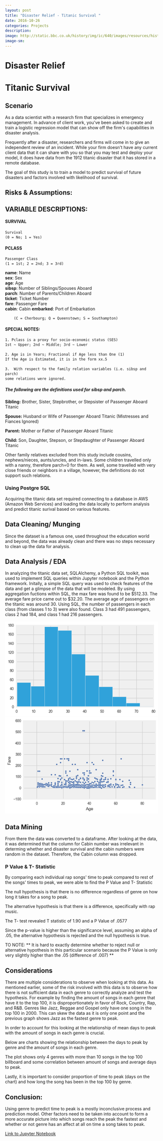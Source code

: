 ```yaml
---
layout: post
title: "Disaster Relief - Titanic Survival "
date: 2016-10-26
categories: Projects
description: 
image: http://static.bbc.co.uk/history/img/ic/640/images/resources/histories/titanic.jpg
image-sm:
---
```


# Disaster Relief

# Titanic Survival

## Scenario

As a data scientist with a research firm that specializes in emergency management. In advance of client work, you've been asked to create and train a logistic regression model that can show off the firm's capabilities in disaster analysis.

Frequently after a disaster, researchers and firms will come in to give an independent review of an incident. While your firm doesn't have any current client data that it can share with you so that you may test and deploy your model, it does have data from the 1912 titanic disaster that it has stored in a remote database.

The goal of this study is to train a model to predict survival of future disasters and factors involved with likelihood of survival.


## Risks & Assumptions: 



## VARIABLE DESCRIPTIONS:

#### SURVIVAL      

    Survival
    (0 = No; 1 = Yes)
                
#### PCLASS          
    Passenger Class
    (1 = 1st; 2 = 2nd; 3 = 3rd)

**name**: Name  
**sex**: Sex  
**age**: Age  
**sibsp**: Number of Siblings/Spouses Aboard  
**parch**: Number of Parents/Children Aboard  
**ticket**: Ticket Number  
**fare**: Passenger Fare  
**cabin**: Cabin
**embarked**: Port of Embarkation  
        
        (C = Cherbourg; Q = Queenstown; S = Southampton)
    

#### SPECIAL NOTES:
    1. Pclass is a proxy for socio-economic status (SES)
    1st ~ Upper; 2nd ~ Middle; 3rd ~ Lower

    2. Age is in Years; Fractional if Age less than One (1)
    If the Age is Estimated, it is in the form xx.5

    3.  With respect to the family relation variables (i.e. sibsp and parch)
    some relations were ignored. 

##### The following are the definitions used for sibsp and parch.

**Sibling:** Brother, Sister, Stepbrother, or Stepsister of Passenger Aboard Titanic

**Spouse:** Husband or Wife of Passenger Aboard Titanic (Mistresses and Fiances Ignored)

**Parent:** Mother or Father of Passenger Aboard Titanic

**Child:** Son, Daughter, Stepson, or Stepdaughter of Passenger Aboard Titanic

Other family relatives excluded from this study include cousins,
nephews/nieces, aunts/uncles, and in-laws.  Some children travelled
only with a nanny, therefore parch=0 for them.  As well, some
travelled with very close friends or neighbors in a village, however,
the definitions do not support such relations.

### Using Postgre SQL

Acquiring the titanic data set required connecting to a database in AWS (Amazon Web Services) and loading the data locally to perform analysis and predict titanic surival based on various features.

## Data Cleaning/ Munging

Since the dataset is a famous one, used throughout the education world and beyond, the data was already clean and there was no steps necessary to clean up the data for analysis. 

## Data Analysis / EDA

In analyzing the titanic data set, SQLAlchemy, a Python SQL toolkit, was used to implement SQL queries within Jupyter notebook and the Python framework. Initally, a simple SQL query was used to check features of the data and get a glimpse of the data that will be modeled. By using aggregation fuctions within SQL, the max fare was found to be $512.33. The average fare price came out to $32.20. The average age of passengers on the titanic was around 30. Using SQL, the number of passengers in each class (from classes 1 to 3) were also found. Class 3 had 491 passengers, class 2 had 184, and class 1 had 216 passengers. 

<img src='https://github.com/AndrewJeong89/AndrewJeong89.github.io/blob/master/_posts/Images/Titanic-Images/age-hist.png?raw=true' >

<img src='https://github.com/AndrewJeong89/AndrewJeong89.github.io/blob/master/_posts/Images/Titanic-Images/scatter-age.png?raw=true' >

## Data Mining

From there the data was converted to a dataframe. After looking at the data, it was determined that the column for Cabin number was irrelevant in determing whether and disaster survival and the cabin numbers were random in the dataset. Therefore, the Cabin column was dropped.


### P Value & T- Statistic

By comparing each individual rap songs' time to peak compared to rest of the songs' times to peak, we were able to find the P Value and T- Statistic

The null hypothesis is that there is no difference regardless of genre on how long it takes for a song to peak.

The alternative hypothesis is that there is a difference, specifically with rap music.

The T- test revealed T statistic of 1.90 and a P Value of .0577

Since the p-value is higher than the significance level, assuming an alpha of .05, the alternative hypothesis is rejected and the null hypothesis is true.

TO NOTE:
** It is hard to exactly determine whether to reject null or alternative hypothesis in this particular scenario because the P Value is only very slightly higher than the .05 (difference of .007) **

## Considerations

There are multiple considerations to observe when looking at this data. As mentioned earlier, some of the risk involved with this data is to observe how there is not sufficient data in each genre to correctly analyze and test the hypothesis. For example by finding the amount of songs in each genre that have it to the top 100, it is disproportionately in favor of Rock, Country, Rap, and R&B. Genres like Jazz, Reggae and Gospel only have one song in the top 100 in 2000. This can skew the data as it is only one point and the previous graph shows Jazz as the fastest genre to peak. 

In order to account for this looking at the relationship of mean days to peak with the amount of songs in each genre is crucial.

Below are charts showing the relationship between the days to peak by genre and the amount of songs in each genre.


The plot shows only 4 genres with more than 10 songs in the top 100 billboard and some correlation between amount of songs and average days to peak.

Lastly, it is important to consider proportion of time to peak (days on the chart) and how long the song has been in the top 100 by genre.

## Conclusion:

Using genre to predict time to peak is a mostly inconclusive process and prediction model. Other factors need to be taken into account to form a more accurate picture into which songs reach the peak the fastest and whether or not genre has an affect at all on time a song takes to peak.


[Link to Jupyter Notebook](https://andrewjeong89.github.io/2016/10/12/project-3/)


